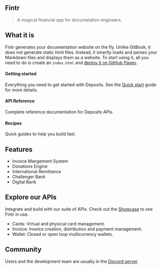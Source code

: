 ## Fintr

> A magical financial app for documetation engineers.

## What it is

Fintr generates your documentation website on the fly. Unlike GitBook, it does not generate static html files. Instead, it smartly loads and parses your Markdown files and displays them as a website. To start using it, all you need to do is create an `index.html` and [deploy it on GitHub Pages](deploy.md).

#### Getting started

Everything you need to get started with Deposits. See the [Quick start](quickstart.md) guide for more details.

#### API Reference

Complete reference documentation for Deposits APIs.

#### Recipes

Quick guides to help you build fast.

## Features

- Invoice Mangement System
- Donations Engine
- International Remittance
- Challenger Bank
- Digital Bank

## Explore our APIs

Integrate and build with our suite of APIs. Check out the [Showcase](https://github.com/docsifyjs/awesome-docsify#showcase) to see Fintr in use.

- Cards: Virtual and physical card management.
- Invoice: Invoice creation, distribution and payment management.
- Wallet: Closed or open loop multicurrency wallets.

## Community

Users and the development team are usually in the [Discord server](https://discord.gg/3NwKFyR).
